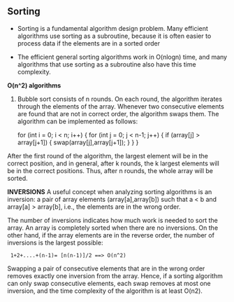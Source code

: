 ## Sorting 
 - Sorting is a fundamental algorithm design problem. Many efficient algorithms
use sorting as a subroutine, because it is often easier to process data if the
elements are in a sorted order

- The efficient general sorting
algorithms work in O(nlogn) time, and many algorithms that use sorting as a
subroutine also have this time complexity.

**O(n^2) algorithms**
1. Bubble sort consists of n rounds. On each round, the algorithm iterates
through the elements of the array. Whenever two consecutive elements are found
that are not in correct order, the algorithm swaps them. The algorithm can be
implemented as follows:

    for (int i = 0; i < n; i++) {
       for (int j = 0; j < n-1; j++) {
          if (array[j] > array[j+1]) {
          swap(array[j],array[j+1]);
           }
        }
    }
    
After the first round of the algorithm, the largest element will be in the correct
position, and in general, after k rounds, the k largest elements will be in the
correct positions. Thus, after n rounds, the whole array will be sorted.

**INVERSIONS**
A useful concept when analyzing sorting algorithms is an inversion: a pair
of array elements (array[a],array[b]) such that a < b and array[a] > array[b], i.e.,
the elements are in the wrong order.

The number of inversions indicates
how much work is needed to sort the array. An array is completely sorted when
there are no inversions. On the other hand, if the array elements are in the
reverse order, the number of inversions is the largest possible:

     1+2+....+(n-1)= [n(n-1)]/2 ==> O(n^2)

Swapping a pair of consecutive elements that are in the wrong order removes
exactly one inversion from the array. Hence, if a sorting algorithm can only swap
consecutive elements, each swap removes at most one inversion, and the time
complexity of the algorithm is at least O(n2).
